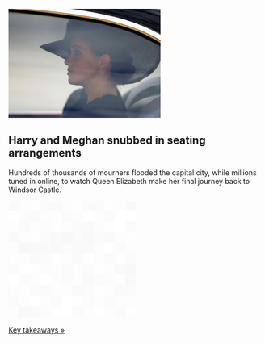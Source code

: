
![Harry and Meghan snubbed in seating arrangements](./20220919180115.png)
## Harry and Meghan snubbed in seating arrangements

Hundreds of thousands of mourners flooded the capital city, while millions tuned in online, to watch Queen Elizabeth make her final journey back to Windsor Castle.

![pic](../square_bg.png)

[Key takeaways »](https://www.yahoo.com/news/queen-elizabeth-funeral-key-takeaways-moments-161909736.html)
